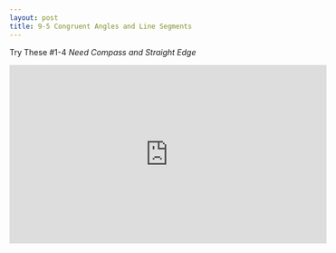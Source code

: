 ```yaml
---
layout: post
title: 9-5 Congruent Angles and Line Segments
---
```

Try These #1-4  *Need Compass and Straight Edge*
<iframe width="560" height="315" src="https://www.youtube.com/embed/7SrpMRRMiCw" frameborder="0" allow="autoplay; encrypted-media" allowfullscreen></iframe>
